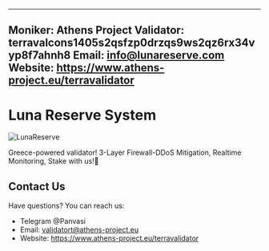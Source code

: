 
---
Moniker: Athens Project
Validator: terravalcons1405s2qsfzp0drzqs9ws2qz6rx34vyp8f7ahnh8
Email: info@lunareserve.com
Website: https://www.athens-project.eu/terravalidator
---

# <Athens Project validator.> 

# Luna Reserve System
![LunaReserve](athensproject.jpg)

Greece-powered validator! 
3-Layer Firewall-DDoS Mitigation, Realtime Monitoring, Stake with us!🚀

## Contact Us

Have questions? You can reach us:
- Telegram @Panvasi
- Email: validatort@athens-project.eu
- Website: https://www.athens-project.eu/terravalidator
